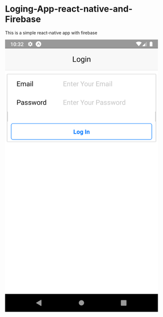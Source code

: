 # Loging-App-react-native-and-Firebase
This is a simple react-native app with firebase

![](img/main.png)
